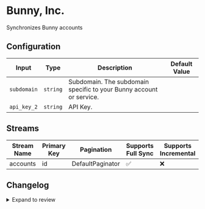 # Bunny, Inc.
Synchronizes Bunny accounts

## Configuration

| Input | Type | Description | Default Value |
|-------|------|-------------|---------------|
| `subdomain` | `string` | Subdomain. The subdomain specific to your Bunny account or service. |  |
| `api_key_2` | `string` | API Key.  |  |

## Streams
| Stream Name | Primary Key | Pagination | Supports Full Sync | Supports Incremental |
|-------------|-------------|------------|---------------------|----------------------|
| accounts | id | DefaultPaginator | ✅ |  ❌  |

## Changelog

<details>
  <summary>Expand to review</summary>

| Version          | Date              | Pull Request | Subject        |
|------------------|-------------------|--------------|----------------|
| 0.0.1 | 2024-10-07 | | Initial release by [@tbpeders](https://github.com/tbpeders) via Connector Builder |

</details>
